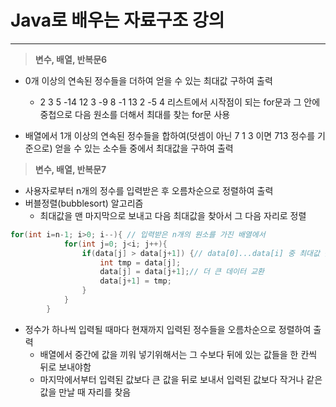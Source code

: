 # Java로 배우는 자료구조 강의

---

> **변수, 배열, 반복문6**
>
- 0개 이상의 연속된 정수들을 더하여 얻을 수 있는 최대값 구하여 출력
    - 2 3 5 -14 12 3 -9 8 -1 13 2 -5 4 리스트에서 시작점이 되는 for문과 그 안에 중첩으로 다음 원소를 더해서 최대를 찾는 for문 사용

- 배열에서 1개 이상의 연속된 정수들을 합하여(덧셈이 아닌 7 1 3 이면 713 정수를 기준으로) 얻을 수 있는 소수들 중에서 최대값을 구하여 출력

> **변수, 배열, 반복문7**
>
- 사용자로부터 n개의 정수를 입력받은 후 오름차순으로 정렬하여 출력
- 버블정렬(bubblesort) 알고리즘
    - 최대값을 맨 마지막으로 보내고 다음 최대값을 찾아서 그 다음 자리로 정렬

```java
for(int i=n-1; i>0; i--){ // 입력받은 n개의 원소를 가진 배열에서
            for(int j=0; j<i; j++){
                if(data[j] > data[j+1]) {// data[0]...data[i] 중 최대값 찾기
                    int tmp = data[j];
                    data[j] = data[j+1];// 더 큰 데이터 교환
                    data[j+1] = tmp;
                }
            }
        }
```

- 정수가 하나씩 입력될 때마다 현재까지 입력된 정수들을 오름차순으로 정렬하여 출력
    - 배열에서 중간에 값을 끼워 넣기위해서는 그 수보다 뒤에 있는 값들을 한 칸씩 뒤로 보내야함
    - 마지막에서부터 입력된 값보다 큰 값을 뒤로 보내서 입력된 값보다 작거나 같은 값을 만날 때 자리를 찾음